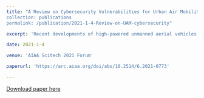 ```yaml
---
title: "A Review on Cybersecurity Vulnerabilities for Urban Air Mobility
collection: publications
permalink: /publication/2021-1-4-Review-on-UAM-cybersecurity"

excerpt: 'Recent developments of high-powered unmanned aerial vehicles (UAVs) have allowed for urban air mobility (UAM) to become a reality. While these flying cars' propulsive technology has almost become economically viable, the infrastructure to allow these vehicles to operate in an urban environment is still lacking. With numerous known vulnerabilities in UAVs and commercial aircraft, manufacturers have not addressed cybersecurity in the scope of urban air mobility. This paper presents a review of several known cybersecurity vulnerabilities and previous attacks associated with UAVs and aircraft's core communication systems...'

date: 2021-1-4

venue: 'AIAA Scitech 2021 Forum'

paperurl: 'https://arc.aiaa.org/doi/abs/10.2514/6.2021-0773'

---
```


[Download paper here](https://github.com/antang808/antang808.github.io/files/6334580/A.Review.of.Cybersecurity.Vulnerabilities.for.UAM.Final.Draft.2.pdf)
